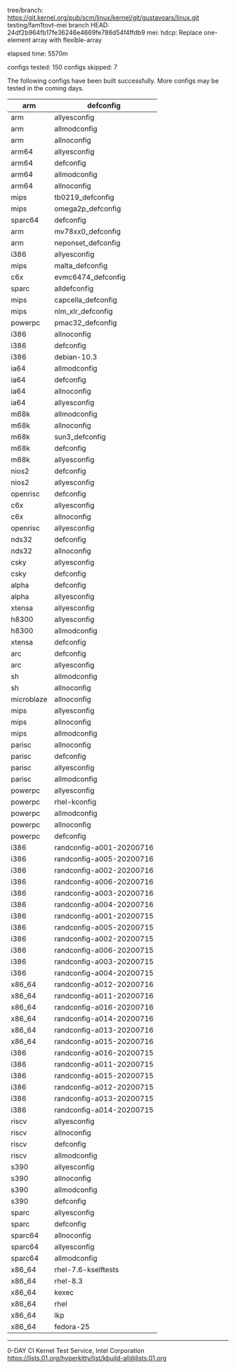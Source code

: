 

tree/branch: https://git.kernel.org/pub/scm/linux/kernel/git/gustavoars/linux.git  testing/fam1tovt-mei
branch HEAD: 24df2b964fb17fe36246e4669fe786d54f4ffdb9  mei: hdcp: Replace one-element array with flexible-array

elapsed time: 5570m

configs tested: 150
configs skipped: 7

The following configs have been built successfully.
More configs may be tested in the coming days.

| arm        | defconfig                |
|------------|--------------------------|
| arm        | allyesconfig             |
| arm        | allmodconfig             |
| arm        | allnoconfig              |
| arm64      | allyesconfig             |
| arm64      | defconfig                |
| arm64      | allmodconfig             |
| arm64      | allnoconfig              |
| mips       | tb0219_defconfig         |
| mips       | omega2p_defconfig        |
| sparc64    | defconfig                |
| arm        | mv78xx0_defconfig        |
| arm        | neponset_defconfig       |
| i386       | allyesconfig             |
| mips       | malta_defconfig          |
| c6x        | evmc6474_defconfig       |
| sparc      | alldefconfig             |
| mips       | capcella_defconfig       |
| mips       | nlm_xlr_defconfig        |
| powerpc    | pmac32_defconfig         |
| i386       | allnoconfig              |
| i386       | defconfig                |
| i386       | debian-10.3              |
| ia64       | allmodconfig             |
| ia64       | defconfig                |
| ia64       | allnoconfig              |
| ia64       | allyesconfig             |
| m68k       | allmodconfig             |
| m68k       | allnoconfig              |
| m68k       | sun3_defconfig           |
| m68k       | defconfig                |
| m68k       | allyesconfig             |
| nios2      | defconfig                |
| nios2      | allyesconfig             |
| openrisc   | defconfig                |
| c6x        | allyesconfig             |
| c6x        | allnoconfig              |
| openrisc   | allyesconfig             |
| nds32      | defconfig                |
| nds32      | allnoconfig              |
| csky       | allyesconfig             |
| csky       | defconfig                |
| alpha      | defconfig                |
| alpha      | allyesconfig             |
| xtensa     | allyesconfig             |
| h8300      | allyesconfig             |
| h8300      | allmodconfig             |
| xtensa     | defconfig                |
| arc        | defconfig                |
| arc        | allyesconfig             |
| sh         | allmodconfig             |
| sh         | allnoconfig              |
| microblaze | allnoconfig              |
| mips       | allyesconfig             |
| mips       | allnoconfig              |
| mips       | allmodconfig             |
| parisc     | allnoconfig              |
| parisc     | defconfig                |
| parisc     | allyesconfig             |
| parisc     | allmodconfig             |
| powerpc    | allyesconfig             |
| powerpc    | rhel-kconfig             |
| powerpc    | allmodconfig             |
| powerpc    | allnoconfig              |
| powerpc    | defconfig                |
| i386       | randconfig-a001-20200716 |
| i386       | randconfig-a005-20200716 |
| i386       | randconfig-a002-20200716 |
| i386       | randconfig-a006-20200716 |
| i386       | randconfig-a003-20200716 |
| i386       | randconfig-a004-20200716 |
| i386       | randconfig-a001-20200715 |
| i386       | randconfig-a005-20200715 |
| i386       | randconfig-a002-20200715 |
| i386       | randconfig-a006-20200715 |
| i386       | randconfig-a003-20200715 |
| i386       | randconfig-a004-20200715 |
| x86_64     | randconfig-a012-20200716 |
| x86_64     | randconfig-a011-20200716 |
| x86_64     | randconfig-a016-20200716 |
| x86_64     | randconfig-a014-20200716 |
| x86_64     | randconfig-a013-20200716 |
| x86_64     | randconfig-a015-20200716 |
| i386       | randconfig-a016-20200715 |
| i386       | randconfig-a011-20200715 |
| i386       | randconfig-a015-20200715 |
| i386       | randconfig-a012-20200715 |
| i386       | randconfig-a013-20200715 |
| i386       | randconfig-a014-20200715 |
| riscv      | allyesconfig             |
| riscv      | allnoconfig              |
| riscv      | defconfig                |
| riscv      | allmodconfig             |
| s390       | allyesconfig             |
| s390       | allnoconfig              |
| s390       | allmodconfig             |
| s390       | defconfig                |
| sparc      | allyesconfig             |
| sparc      | defconfig                |
| sparc64    | allnoconfig              |
| sparc64    | allyesconfig             |
| sparc64    | allmodconfig             |
| x86_64     | rhel-7.6-kselftests      |
| x86_64     | rhel-8.3                 |
| x86_64     | kexec                    |
| x86_64     | rhel                     |
| x86_64     | lkp                      |
| x86_64     | fedora-25                |

---
0-DAY CI Kernel Test Service, Intel Corporation
https://lists.01.org/hyperkitty/list/kbuild-all@lists.01.org

